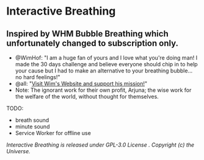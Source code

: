 # Interactive Breathing
## Inspired by WHM Bubble Breathing which unfortunately changed to subscription only.
- @WimHof: "I am a huge fan of yours and I love what you're doing man! I made the 30 days challenge and believe everyone should chip in to help your cause but I had to make an alternative to your breathing bubble... no hard feelings!"
- @all: "[Visit Wim\'s Website and support his mission!](https://www.wimhofmethod.com/breathing-techniques)"
- Note: The ignorant work for their own profit, Arjuna; the wise work for the welfare of the world, without thought for themselves.

TODO:
- breath sound
- minute sound
- Service Worker for offline use

*Interactive Breathing is released under GPL-3.0 License . Copyright (c) the Universe.*
